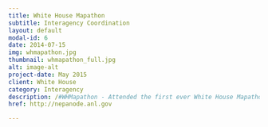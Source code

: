 ```yaml
---
title: White House Mapathon
subtitle: Interagency Coordination
layout: default
modal-id: 6
date: 2014-07-15
img: whmapathon.jpg
thumbnail: whmapathon_full.jpg
alt: image-alt
project-date: May 2015
client: White House
category: Interagency
description: /#WHMapathon - Attended the first ever White House Mapathon to increase awareness and participation in crowdsourcing geospatial data - Invitation Only.
href: http://nepanode.anl.gov

---
```

